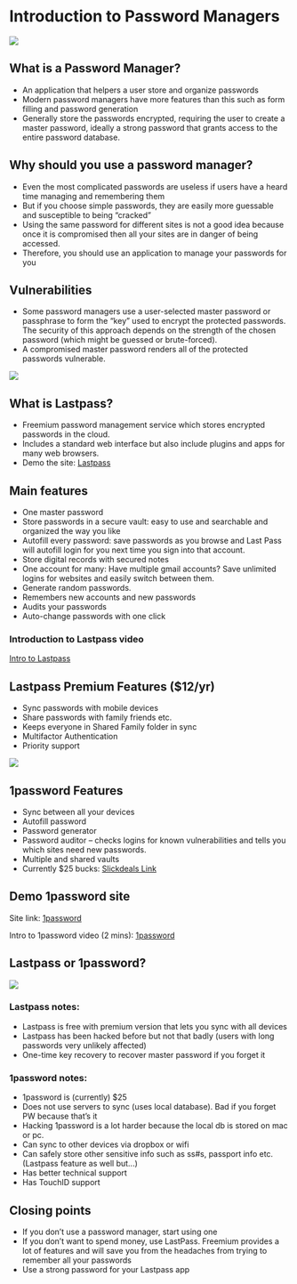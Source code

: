 Introduction to Password Managers
=================================

![](http://1.bp.blogspot.com/-kMWlzW3r4WU/U-YC0gbdrXI/AAAAAAAAFYM/ppLiY75zNwQ/s1600/1password+vs+lastpass.jpg)

What is a Password Manager?
----------------------------

- An application that helpers a user store and organize passwords
- Modern password managers have more features than this such as form filling and password generation
- Generally store the passwords encrypted, requiring the user to create a master password, ideally a strong password that grants access to the entire password database.

## Why should you use a password manager?

- Even the most complicated passwords are useless if users have a heard time managing and remembering them
- But if you choose simple passwords, they are easily more guessable and susceptible to being “cracked”
- Using the same password for different sites is not a good idea because once it is compromised then all your sites are in danger of being accessed.
- Therefore, you should use an application to manage your passwords for you

## Vulnerabilities

- Some password managers use a user-selected master password or passphrase to form the “key” used to encrypt the protected passwords. The security of this approach depends on the strength of the chosen password (which might be guessed or brute-forced).
- A compromised master password renders all of the protected passwords vulnerable.

![](https://lastpass.com/media/pressroom/LastPassLogoShadow.png)

## What is Lastpass?

- Freemium password management service which stores encrypted passwords in the cloud.
- Includes a standard web interface but also include plugins and apps for many web browsers.
- Demo the site: [Lastpass](https://lastpass.com/)

## Main features

- One master password
- Store passwords in a secure vault: easy to use and searchable and organized the way you like
- Autofill every password: save passwords as you browse and Last Pass will autofill login for you next time you sign into that account.
- Store digital records with secured notes
- One account for many: Have multiple gmail accounts? Save unlimited logins for websites and easily switch between them.
- Generate random passwords.
- Remembers new accounts and new passwords
- Audits your passwords
- Auto-change passwords with one click

### Introduction to Lastpass video

[Intro to Lastpass ](https://www.youtube.com/watch?v=AXwdzWaf4RI )

## Lastpass Premium Features ($12/yr)

- Sync passwords with mobile devices
- Share passwords with family friends etc.
- Keeps everyone in Shared Family folder in sync
- Multifactor Authentication
- Priority support

![](http://33.media.tumblr.com/c956b39c7388e01767971ff62010644d/tumblr_inline_njd188Tfr71r49u1b.png)

## 1password Features

- Sync between all your devices
- Autofill password
- Password generator
- Password auditor – checks logins for known vulnerabilities and tells you which sites need new passwords.
- Multiple and shared vaults
- Currently $25 bucks: [Slickdeals Link](http://slickdeals.net/f/8453327-1password-manager-mac-os-x-app-25?src=SiteSearchV2_SearchBarV1)

## Demo 1password site

Site link: [1password](https://agilebits.com/onepassword)

Intro to 1password video (2 mins): [1password](https://www.youtube.com/watch?v=yln4opypuO0 )

## Lastpass or 1password?

![](http://alphaefficiency.com/wp-content/uploads/2012/11/Screen-Shot-2012-11-16-at-3.12.17-PM.png)

### Lastpass notes:

- Lastpass is free with premium version that lets you sync with all devices
- Lastpass has been hacked before but not that badly (users with long passwords very unlikely affected)
- One-time key recovery to recover master password if you forget it

### 1password notes:

- 1password is (currently) $25
- Does not use servers to sync (uses local database). Bad if you forget PW because that’s it
- Hacking 1password is a lot harder because the local db is stored on mac or pc.
- Can sync to other devices via dropbox or wifi
- Can safely store other sensitive info such as ss#s, passport info etc. (Lastpass feature as well but...)
- Has better technical support
- Has TouchID support

## Closing points

- If you don’t use a password manager, start using one
- If you don’t want to spend money, use LastPass. Freemium provides a lot of features and will save you from the headaches from trying to remember all your passwords
- Use a strong password for your Lastpass app
